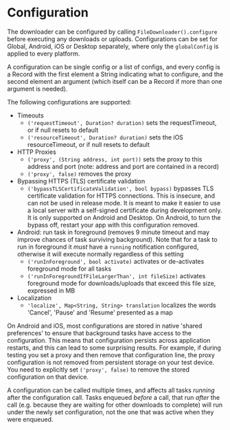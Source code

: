 # Configuration

The downloader can be configured by calling `FileDownloader().configure` before executing any downloads or uploads. Configurations can be set for Global, Android, iOS or Desktop separately, where only the `globalConfig` is applied to every platform.

A configuration can be single config or a list of configs, and every config is a Record with the first element a String indicating what to configure, and the second element an argument (which itself can be a Record if more than one argument is needed).

The following configurations are supported:
* Timeouts
  - `('requestTimeout', Duration? duration)` sets the requestTimeout, or if null resets to default
  - `('resourceTimeout', Duration? duration)` sets the iOS resourceTimeout, or if null resets to default
* HTTP Proxies
  - `('proxy', (String address, int port))` sets the proxy to this address and port (note: address and port are contained in a record)
  - `('proxy', false)` removes the proxy
* Bypassing HTTPS (TLS) certificate validation
  - `('bypassTLSCertificateValidation', bool bypass)`  bypasses TLS certificate validation for HTTPS connections. This is insecure, and can not be used in release mode. It is meant to make it easier to use a local server with a self-signed certificate during development only. It is only supported on Android and Desktop. On Android, to turn the bypass off, restart your app with this configuration removed.
* Android: run task in foreground (removes 9 minute timeout and may improve chances of task surviving background). Note that for a task to run in foreground it _must_ have a `running` notification configured, otherwise it will execute normally regardless of this setting
  - `('runInForeground', bool activate)` activates or de-activates foreground mode for all tasks
  - `('runInForegroundIfFileLargerThan', int fileSize)` activates foreground mode for downloads/uploads that exceed this file size, expressed in MB
* Localization
  - `'localize', Map<String, String> translation` localizes the words 'Cancel', 'Pause' and 'Resume' presented as a map

On Android and iOS, most configurations are stored in native 'shared preferences' to ensure that background tasks have access to the configuration. This means that configuration persists across application restarts, and this can lead to some surprising results. For example, if during testing you set a proxy and then remove that configuration line, the proxy configuration is not removed from persistent storage on your test device. You need to explicitly set `('proxy', false)` to remove the stored configuration on that device. 

A configuration can be called multiple times, and affects all tasks *running* after the configuration call. Tasks enqueued _before_ a call, that run _after_ the call (e.g. because they are waiting for other downloads to complete) will run under the newly set configuration, not the one that was active when they were enqueued.
